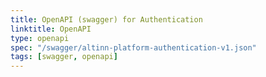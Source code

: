 ```yaml
---
title: OpenAPI (swagger) for Authentication
linktitle: OpenAPI
type: openapi
spec: "/swagger/altinn-platform-authentication-v1.json"
tags: [swagger, openapi]
---
```

